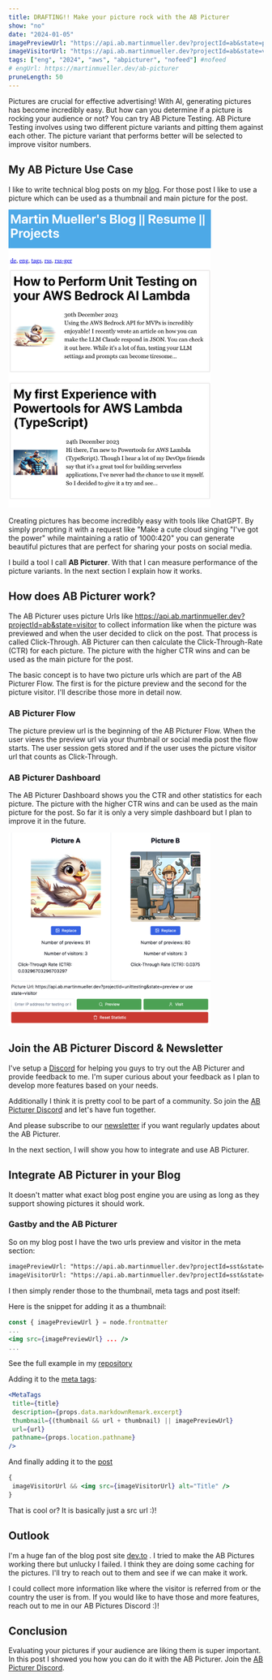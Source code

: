 ```yaml
---
title: DRAFTING!! Make your picture rock with the AB Picturer 
show: "no"
date: "2024-01-05"
imagePreviewUrl: "https://api.ab.martinmueller.dev?projectId=ab&state=preview"
imageVisitorUrl: "https://api.ab.martinmueller.dev?projectId=ab&state=visitor"
tags: ["eng", "2024", "aws", "abpicturer", "nofeed"] #nofeed
# engUrl: https://martinmueller.dev/ab-picturer
pruneLength: 50
---
```


Pictures are crucial for effective advertising! With AI, generating pictures has become incredibly easy. But how can you determine if a picture is rocking your audience or not? You can try AB Picture Testing. AB Picture Testing involves using two different picture variants and pitting them against each other. The picture variant that performs better will be selected to improve visitor numbers.

## My AB Picture Use Case

I like to write technical blog posts on my [blog](https://martinmueller.dev). For those post I like to use a picture which can be used as a thumbnail and main picture for the post.

<img src="https://github.com/mmuller88/mmblog/raw/master/content/ab-picturer/blog.png" alt="drawing" width="400"/>

Creating pictures has become incredibly easy with tools like ChatGPT. By simply prompting it with a request like "Make a cute cloud singing "I've got the power" while maintaining a ratio of 1000:420" you can generate beautiful pictures that are perfect for sharing your posts on social media.

I build a tool I call **AB Picturer**. With that I can measure performance of the picture variants. In the next section I explain how it works.

## How does AB Picturer work?

The AB Picturer uses picture Urls like https://api.ab.martinmueller.dev?projectId=ab&state=visitor to collect information like when the picture was previewed and when the user decided to click on the post. That process is called Click-Through. AB Picturer can then calculate the Click-Through-Rate (CTR) for each picture. The picture with the higher CTR wins and can be used as the main picture for the post.

The basic concept is to have two picture urls which are part of the AB Picturer Flow. The first is for the picture preview and the second for the picture visitor. I'll describe those more in detail now.

### AB Picturer Flow

The picture preview url is the beginning of the AB Picturer Flow. When the user views the preview url via your thumbnail or social media post the flow starts. The user session gets stored and if the user uses the picture visitor url that counts as Click-Through.

### AB Picturer Dashboard

The AB Picturer Dashboard shows you the CTR and other statistics for each picture. The picture with the higher CTR wins and can be used as the main picture for the post. So far it is only a very simple dashboard but I plan to improve it in the future.

<img src="https://github.com/mmuller88/mmblog/raw/master/content/ab-picturer/dashboard.png" alt="drawing" width="400"/>

## Join the AB Picturer Discord & Newsletter

I've setup a [Discord](https://discord.gg/ZSvMBCUeyA) for helping you guys to try out the AB Picturer and provide feedback to me. I'm super curious about your feedback as I plan to develop more features based on your needs.

Additionally I think it is pretty cool to be part of a community. So join the [AB Picturer Discord](https://discord.gg/ZSvMBCUeyA) and let's have fun together.

And please subscribe to our [newsletter](https://app.ab.martinmueller.dev/newsletter) if you want regularly updates about the AB Picturer.

In the next section, I will show you how to integrate and use AB Picturer.

## Integrate AB Picturer in your Blog

It doesn't matter what exact blog post engine you are using as long as they support showing pictures it should work.

### Gastby and the AB Picturer

So on my blog post I have the two urls preview and visitor in the meta section:

```txt
imagePreviewUrl: "https://api.ab.martinmueller.dev?projectId=sst&state=preview"
imageVisitorUrl: "https://api.ab.martinmueller.dev?projectId=sst&state=visitor"
```

I then simply render those to the thumbnail, meta tags and post itself:

Here is the snippet for adding it as a thumbnail:

```jsx
const { imagePreviewUrl } = node.frontmatter
...
<img src={imagePreviewUrl} ... />
...
```

See the full example in my [repository](https://github.com/mmuller88/mmblog/blob/master/src/pages/index.js)

Adding it to the [meta tags](https://github.com/mmuller88/mmblog/blob/master/src/templates/blog-post.js):

```jsx
<MetaTags
 title={title}
 description={props.data.markdownRemark.excerpt}
 thumbnail={(thumbnail && url + thumbnail) || imagePreviewUrl}
 url={url}
 pathname={props.location.pathname}
/>
```

And finally adding it to the [post](https://github.com/mmuller88/mmblog/blob/master/src/templates/blog-post.js)

```jsx
{
 imageVisitorUrl && <img src={imageVisitorUrl} alt="Title" />
}
```

That is cool or? It is basically just a src url :)!

## Outlook

I'm a huge fan of the blog post site [dev.to](https://dev.to) . I tried to make the AB Pictures working there but unlucky I failed. I think they are doing some caching for the pictures. I'll try to reach out to them and see if we can make it work.

I could collect more information like where the visitor is referred from or the country the user is from. If you would like to have those and more features, reach out to me in our AB Pictures Discord :)!

## Conclusion

Evaluating your pictures if your audience are liking them is super important. In this post I showed you how you can do it with the AB Picturer. Join the [AB Picturer Discord](https://discord.gg/ZSvMBCUeyA).
